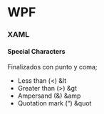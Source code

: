 
# WPF #

### XAML ###
#### Special Characters ####
Finalizados con punto y coma;
> 
- Less than (<) &lt
- Greater than (>) &gt
- Ampersand (&) &amp
- Quotation mark (“) &quot
